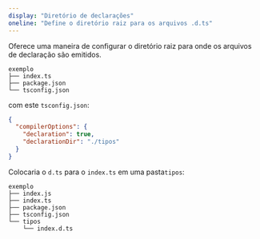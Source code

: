 ```yaml
---
display: "Diretório de declarações"
oneline: "Define o diretório raiz para os arquivos .d.ts"
---
```


Oferece uma maneira de configurar o diretório raiz para onde os arquivos de declaração são emitidos.

```
exemplo
├── index.ts
├── package.json
└── tsconfig.json
```

com este `tsconfig.json`:

```json
{
  "compilerOptions": {
    "declaration": true,
    "declarationDir": "./tipos"
  }
}
```

Colocaria o `d.ts` para o `index.ts` em uma pasta`tipos`:

```
exemplo
├── index.js
├── index.ts
├── package.json
├── tsconfig.json
└── tipos
    └── index.d.ts
```
